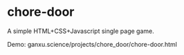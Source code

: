# chore-door

A simple HTML+CSS+Javascript single page game.
 
Demo: ganxu.science/projects/chore_door/chore-door.html

